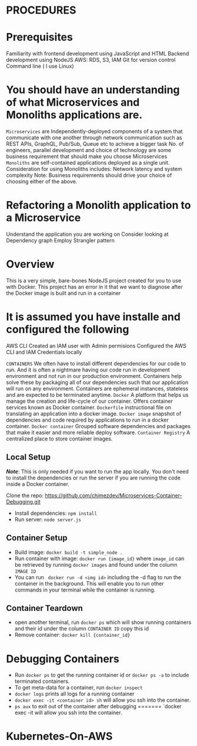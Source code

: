 # PROCEDURES

# Prerequisites
Familiarity with frontend development using JavaScript and HTML
Backend development using NodeJS
AWS: RDS, S3, IAM
Git for version control
Command line ( I use Linux)

# You should have an understanding of what Microservices and Monoliths applications are.
`Microservices` are Independently-deployed components of a system that communicate with one another through network communication such as REST APIs, GraphQL, Pub/Sub, Queue etc to achieve a bigger task
No. of engineers, parallel development and choice of technology are some business requirement that should make you choose Microservices
`Monoliths` are self-contained applications deployed as a single unit. Consideration for using Monoliths includes: Network latency and system complexity 
Note: Business requirements should drive your choice of choosing either of the above.

# Refactoring a Monolith application to a Microservice
Understand the application you are working on
Consider looking at Dependency graph
Employ Strangler pattern

# Overview

This is a very simple, bare-bones NodeJS project created for you to use with Docker. This project has an error in it that we want to diagnose after the Docker image is built and run in a container

# It is assumed you have installe and configured the following
AWS CLI
Created an IAM user with Admin permisions
Configured the AWS CLI and IAM Credentials locally

`CONTAINERS` 
We often have to install different dependencies for our code to run. And it is often a nightmare having our code run in development environment and not run in our production environment. Containers help solve these by packaging all of our dependencies such that our application will run on any environment. Containers are ephemeral instances, stateless and are expected to be terminated anytime.
`Docker` 
A platform that helps us manage the creation and life-cycle of our container. Offers container services known as Docker container.
`Dockerfile` instructional file on translating an application into a docker image.
`Docker image` snapshot of dependencies and code required by applications to run in a docker container.
`Docker container` Grouped software dependencies and packages that make it easier and more reliable deploy software.
`Container Registry` A centralized place to store container images.


## Local Setup

**_Note_**: This is only needed if you want to run the app locally. You don't need to install the dependencies or run the server if you are running the code inside a Docker container.

 Clone the repo: https://github.com/chimezdev/Microservices-Container-Debugging.git
- Install dependencies: `npm install`
- Run server: `node server.js`

## Container Setup

- Build image: `docker build -t simple_node .`
- Run container with image: `docker run {image_id}` where `image_id` can be retrieved by running `docker images` and found under the column `IMAGE ID`
- You can run ` docker run -d <img id>` including the -d flag to run the container in the background. This will enable you to run other commands in your terminal while the container is running.

## Container Teardown
- open another terminal, run `docker ps` which will show running containers and their id under the column `CONTAINER ID` copy this id
- Remove container: `docker kill {container_id}` 

# Debugging Containers
- Run `docker ps` to get the running container id or `docker ps -a` to include terminated containers. 
- To get meta-data for a container, run `docker inspect` 
- `docker logs` prints all logs for a running container
- `docker exec -it <container id> sh` will allow you ssh into the container. 
- `ps aux` to exit out of the container after debugging
=======
`docker exec -it <container id> will allow you ssh into the container. 
# Kubernetes-On-AWS
